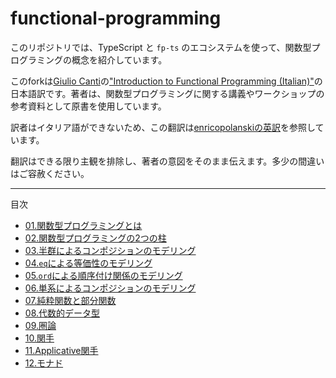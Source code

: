 # functional-programming

このリポジトリでは、TypeScript と `fp-ts` のエコシステムを使って、関数型プログラミングの概念を紹介しています。

このforkは[Giulio Canti](https://gcanti.github.io/about.html)の["Introduction to Functional Programming (Italian)"](https://github.com/gcanti/functional-programming)の日本語訳です。著者は、関数型プログラミングに関する講義やワークショップの参考資料として原書を使用しています。

訳者はイタリア語ができないため、この翻訳は[enricopolanskiの英訳](https://github.com/enricopolanski/functional-programming)を参照しています。

翻訳はできる限り主観を排除し、著者の意図をそのまま伝えます。多少の間違いはご容赦ください。

---

目次

- [01.関数型プログラミングとは](https://github.com/YiCChi/functional-programming/blob/master/src/ja/docs/01-what-is-functional-programming.md)
- [02.関数型プログラミングの2つの柱](https://github.com/YiCChi/functional-programming/blob/master/src/ja/docs/02-the-two-pillars-of-functional-programming.md)
- [03.半群によるコンポジションのモデリング](https://github.com/YiCChi/functional-programming/blob/master/src/ja/docs/03-modelling-composition-with-semigroups.md)
- [04.`eq`による等価性のモデリング](https://github.com/YiCChi/functional-programming/blob/master/src/ja/docs/04-modelling-equivalence-with-eq.md)
- [05.`ord`による順序付け関係のモデリング](https://github.com/YiCChi/functional-programming/blob/master/src/ja/docs/05-modelling-ordering-relation-with-ord.md)
- [06.単系によるコンポジションのモデリング](https://github.com/YiCChi/functional-programming/blob/master/src/ja/docs/06-modelling-composition-through-monoids.md)
- [07.純粋関数と部分関数](https://github.com/YiCChi/functional-programming/blob/master/src/ja/docs/07-pure-and-partial-functions.md)
- [08.代数的データ型](https://github.com/YiCChi/functional-programming/blob/master/src/ja/docs/08-algebraic-data-types.md)
- [09.圏論](https://github.com/YiCChi/functional-programming/blob/master/src/ja/docs/09-category-theory.md)
- [10.関手](https://github.com/YiCChi/functional-programming/blob/master/src/ja/docs/10-functors.md)
- [11.Applicative関手](https://github.com/YiCChi/functional-programming/blob/master/src/ja/docs/11-applicative-functors.md)
- [12.モナド](https://github.com/YiCChi/functional-programming/blob/master/src/ja/docs/12-monads.md)
